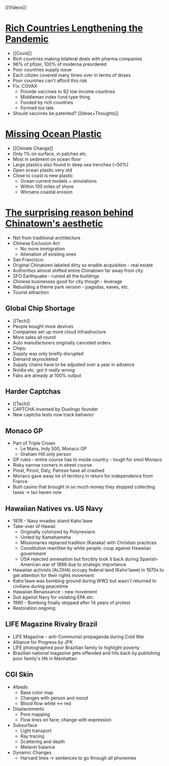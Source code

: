 [[Videos]]
# [Rich Countries Lengthening the Pandemic](https://www.youtube.com/watch?v=2ty2J0s2W0c)
- [[Covid]] 
- Rich countries making bilateral deals with pharma companies
- 96% of pfizer, 100% of moderna preordered
- Poor countries supply issue
- Each citizen covered many times over in terms of doses
- Poor countries can't afford this risk
- Fix: COVAX
	- Provide vaccines to 92 low income countries
	- Middleman index fund type thing
	- Funded by rich countries
	- Formed too late
- Should vaccines be patented? [[Ideas+Thoughts]]

# [Missing Ocean Plastic](https://www.youtube.com/watch?v=fsjvwQclGLo)
- [[Climate Change]]
- Only 1% on surface, in patches etc.
- Most in sediment on ocean floor
- Large plastics also found in deep sea trenches (~50%)
- Open ocean plastic very old
- Close to coast is new plastic
	- Ocean current models + simulations
	- Within 100 miles of shore
	- Worsens coastal erosion

# [The surprising reason behind Chinatown's aesthetic](https://www.youtube.com/watch?v=EiX3hTPGoCg)
- Not from traditional architecture
- Chinese Exclusion Act
	- No more immigration
	- Alienation of existing ones
- San Francisco:
- Original Chinatown labeled dirty so enable acquisition - real estate
- Authorities almost shifted entire Chinatown far away from city
- SFO Earthquake - ruined all the buildings
- Chinese businesses good for city though - leverage
- Rebuilding a theme park version - pagodas, eaves, etc.
- Tourist attraction

## Global Chip Shortage
- [[Tech]]
- People bought more devices
- Companies set up more cloud infrastructure
- More sales all round
- Auto manufacturers originally canceled orders
- Chips:
- Supply was only briefly disrupted
- Demand skyrocketed
- Supply chains have to be adjusted over a year in advance
- Nvidia etc. got it really wrong
- Fabs are already at 100% output

## Harder Captchas
- [[Tech]]
- CAPTCHA invented by Duolingo founder
- New captcha tests now track behavior

## Monaco GP
- Part of Triple Crown
	- Le Mans, Indy 500, Monaco GP
	- Graham Hill only person
- GP rules - entire course has to inside country - tough for smol Monaco
- Risky narrow corners in street course
- Prost, Pironi, Daly, Patrese have all crashed
- Monaco gave away lot of territory in return for independence from France
- Built casino that brought in so much money they stopped collecting taxes -> tax haven now

## Hawaiian Natives vs. US Navy
- 1976 - Navy invades island Kaho'lawe
- Take-over of Hawaii
	- Originally colonized by Polynesians 
	- United by Kamehameha
	- MIssionaries replaced tradition (Kanaka) with Christian practices
	- Constitution rewritten by white people; coup against Hawaiian government
	- USA rejected annexation but forcibly took it back during Spanish-American war of 1898 due to strategic importance
- Hawaiian activists (ALOHA) occupy federal land (Kaho'lawe) in 1970s to get attention for their rights movement
- Kaho'lawe was bombing ground during WW2 but wasn't returned to civilians during peacetime
- Hawaiian Renaissance - new movement
- Suit against Navy for violating EPA etc.
- 1990 - Bombing finally stopped after 14 years of protest
- Restoration ongoing

## LIFE Magazine Rivalry Brazil
- LIFE Magazine - anti-Communist propaganda during Cold War
- Alliance for Progress by JFK
- LIFE photographed poor Brazilian family to highlight poverty
- Brazilian national magazine gets offended and hits back by publishing poor family's life in Manhattan

## CGI Skin
- Albedo
	- Base color map
	- Changes with person and mood
	- Blood flow white <-> red
- Displacements
	- Pore mapping
	- Flow lines on face; change with expression
- Subsurface
	- Light transport
	- Ray tracing 
	- Scattering and depth
	- Melanin balance
- Dynamic Changes
	- Harvard lines -> sentences to go through all phonemes